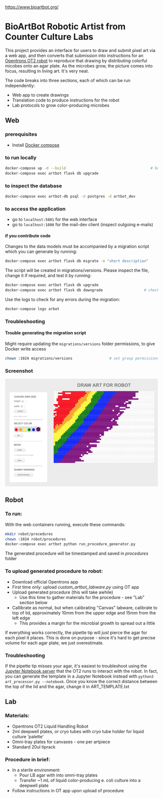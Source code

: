 https://www.bioartbot.org/

# BioArtBot Robotic Artist from Counter Culture Labs
This project provides an interface for users to draw and submit pixel art via a web app, and then converts that submission into instructions for an [Opentrons OT2 robot](https://www.opentrons.com) to reproduce that drawing by distributing colorful micobes onto an agar plate. As the microbes grow, the picture comes into focus, resulting in living art. It's very neat.

The code breaks into three sections, each of which can be run independently:
- Web app to create drawings
- Translation code to produce instructions for the robot
- Lab protocols to grow color-producing microbes

## Web

### prerequisites
- Install [Docker compose](https://docs.docker.com/compose/install/)

### to run locally
```bash
docker-compose up -d --build                                       # build and spin up containers
docker-compose exec artbot flask db upgrade                                 # setup database
```
### to inspect the database
```bash
docker-compose exec artbot-db psql -U postgres -d artbot_dev
```
### to access the application
- go to `localhost:5001` for the web interface
- go to `localhost:1080` for the mail-dev client (inspect outgoing e-mails)

#### if you contribute code
Changes to the data models must be accompanied by a migration script which you can generate by running:
```bash
docker-compose exec artbot flask db migrate -m "short description"
```

The script will be created in migrations/versions. Please inspect the file, change it if required, and test it by running:
```bash
docker-compose exec artbot flask db upgrade
docker-compose exec artbot flask db downgrade                   # check backward compatibility
```
Use the logs to check for any errors during the migration:
```bash
docker-compose logs arbot
```

### Troubleshooting
#### Trouble generating the migration script
Might require updating the `migrations/versions` folder permissions, to give Docker write access
```bash
chown :1024 migrations/versions                 # set group permissions to gid shared with docker
```

### Screenshot
![ARTBot Screenshot](/ARTBotScreenShot.png?raw=true "ARTBot Screenshot")

## Robot

### To run:
With the web containers running, execute these commands:
```bash
mkdir robot/procedures
chown :1024 robot/procedures
docker-compose exec artbot python run_procedure_generator.py
```
The generated procedure will be timestamped and saved in _procedures_ folder

### To upload generated procedure to robot:
- Download official Opentrons app
- First time only: upload _custom_artbot_labware.py_ using OT app
- Upload generated procedure (this will take awhile)
	- Use this time to gather materials for the procedure - see "Lab" section below
- Callibrate as normal, but when calibrating "Canvas" labware, calibrate to top of lid, approximately 10mm from the upper edge and 15mm from the left edge
	- This provides a margin for the microbial growth to spread out a little

If everything works correctly, the pipette tip will _just_ pierce the agar for each pixel it places. This is done on purpose - since it's hard to get precise volume for each agar plate, we just overestimate.

### Troubleshooting
If the pipette tip misses your agar, it's easiest to troubleshoot using the [Jupyter Notebook server](LINK) that the OT2 runs to interact with the robot. In fact, you can generate the template in a Jupyter Notebook instead with ```python3 art_processor.py --notebook```. Once you know the correct distance between the top of the lid and the agar, change it in ART_TEMPLATE.txt

## Lab

### Materials:
- Opentrons OT2 Liquid Handling Robot
- 2ml deepwell plates, or cryo tubes with cryo tube holder for liquid culture 'palette'
- Omni-tray plates for canvases - one per artpiece
- Standard 20ul tiprack

### Procedure in brief:
- In a sterile environment:
	- Pour LB agar with into omni-tray plates
	- Transfer ~1 mL of liquid color-producing e. coli culture into a deepwell plate
- Follow instructions in OT app upon upload of procedure
